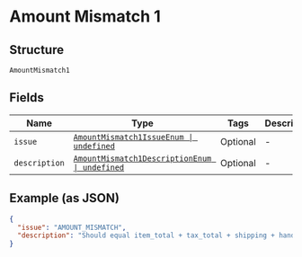 
# Amount Mismatch 1

## Structure

`AmountMismatch1`

## Fields

| Name | Type | Tags | Description |
|  --- | --- | --- | --- |
| `issue` | [`AmountMismatch1IssueEnum \| undefined`](../../doc/models/amount-mismatch-1-issue-enum.md) | Optional | - |
| `description` | [`AmountMismatch1DescriptionEnum \| undefined`](../../doc/models/amount-mismatch-1-description-enum.md) | Optional | - |

## Example (as JSON)

```json
{
  "issue": "AMOUNT_MISMATCH",
  "description": "Should equal item_total + tax_total + shipping + handling + insurance - shipping_discount - discount."
}
```

